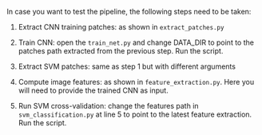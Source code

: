 In case you want to test the pipeline, the following steps need to be taken:

1) Extract CNN training patches: as shown in `extract_patches.py`

2) Train CNN: open the `train_net.py` and change DATA_DIR to point to the patches path extracted from the previous step. Run the script.

3) Extract SVM patches: same as step 1 but with different arguments

4) Compute image features: as shown in `feature_extraction.py`. Here you will need to provide the trained CNN as input.

5) Run SVM cross-validation: change the features path in `svm_classification.py` at line 5 to point to the latest feature extraction. Run the script.
